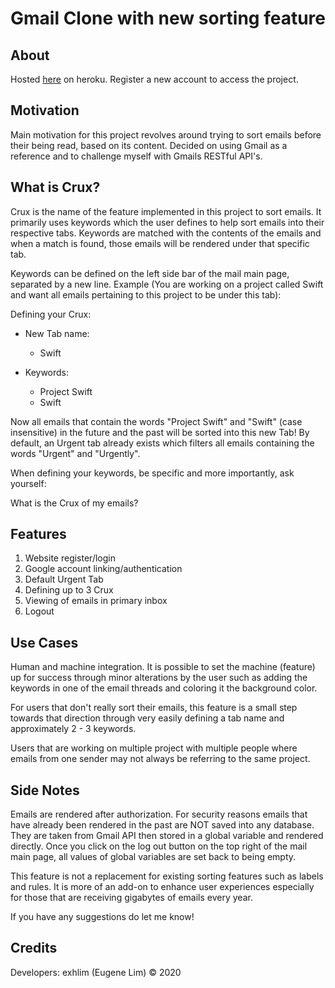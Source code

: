 # Gmail Clone with new sorting feature

## About ##

Hosted [here](https://gmail-clone-crux.herokuapp.com/) on heroku. Register a new account to access the project.

## Motivation ##

Main motivation for this project revolves around trying to sort emails before their being read, based on its content. Decided on using Gmail as a reference and to challenge myself with Gmails RESTful API's.

## What is Crux? ##

Crux is the name of the feature implemented in this project to sort emails. It primarily uses keywords which the user defines to help sort emails into their respective tabs. Keywords are matched with the contents of the emails and when a match is found, those emails will be rendered under that specific tab.

Keywords can be defined on the left side bar of the mail main page, separated by a new line. 
Example (You are working on a project called Swift and want all emails pertaining to this project to be under this tab):

Defining your Crux:

- New Tab name:
  - Swift
  
- Keywords:
  - Project Swift 
  - Swift 

Now all emails that contain the words "Project Swift" and "Swift" (case insensitive) in the future and the past will be sorted into this new Tab! By default, an Urgent tab already exists which filters all emails containing the words "Urgent" and "Urgently".

When defining your keywords, be specific and more importantly, ask yourself:

What is the Crux of my emails?

## Features ##

1. Website register/login
2. Google account linking/authentication
3. Default Urgent Tab
4. Defining up to 3 Crux
5. Viewing of emails in primary inbox
6. Logout

## Use Cases ##

Human and machine integration. It is possible to set the machine (feature) up for success through minor alterations by the user such as adding the keywords in one of the email threads and coloring it the background color. 

For users that don't really sort their emails, this feature is a small step towards that direction through very easily defining a tab name and approximately 2 - 3 keywords. 

Users that are working on multiple project with multiple people where emails from one sender may not always be referring to the same project. 


## Side Notes ##

Emails are rendered after authorization. For security reasons emails that have already been rendered in the past are NOT saved into any database. They are taken from Gmail API then stored in a global variable and rendered directly. Once you click on the log out button on the top right of the mail main page, all values of global variables are set back to being empty.

This feature is not a replacement for existing sorting features such as labels and rules. It is more of an add-on to enhance user experiences especially for those that are receiving gigabytes of emails every year.

If you have any suggestions do let me know!

## Credits ##

Developers: exhlim (Eugene Lim) © 2020